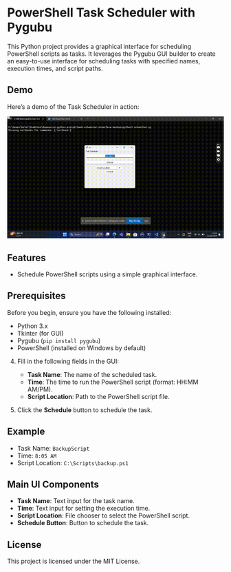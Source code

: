
# PowerShell Task Scheduler with Pygubu

This Python project provides a graphical interface for scheduling PowerShell scripts as tasks. It leverages the Pygubu GUI builder to create an easy-to-use interface for scheduling tasks with specified names, execution times, and script paths.


## Demo

Here’s a demo of the Task Scheduler in action:

![Task Scheduler Demo](https://github.com/bilelfeki/task-scheduler-interface-backup/blob/master/demo/demo-schedular.gif)

## Features

- Schedule PowerShell scripts using a simple graphical interface.

## Prerequisites

Before you begin, ensure you have the following installed:

- Python 3.x
- Tkinter (for GUI)
- Pygubu (`pip install pygubu`)
- PowerShell (installed on Windows by default)

4. Fill in the following fields in the GUI:
   - **Task Name**: The name of the scheduled task.
   - **Time**: The time to run the PowerShell script (format: HH:MM AM/PM).
   - **Script Location**: Path to the PowerShell script file.

5. Click the **Schedule** button to schedule the task.

## Example

- Task Name: `BackupScript`
- Time: `8:05 AM`
- Script Location: `C:\Scripts\backup.ps1`

## Main UI Components

- **Task Name**: Text input for the task name.
- **Time**: Text input for setting the execution time.
- **Script Location**: File chooser to select the PowerShell script.
- **Schedule Button**: Button to schedule the task.

## License

This project is licensed under the MIT License.
